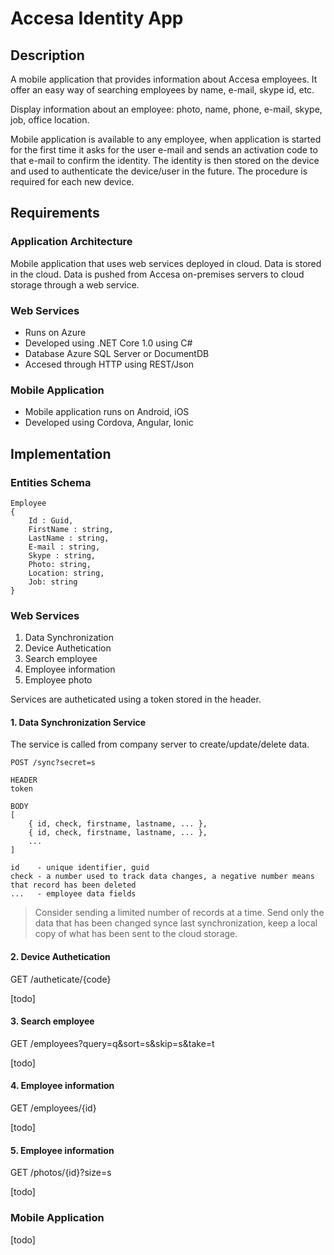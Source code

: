 # Accesa Identity App

## Description

A mobile application that provides information about Accesa employees. It offer an easy way of searching employees by name, e-mail, skype id, etc.

Display information about an employee: photo, name, phone, e-mail, skype, job, office location.

Mobile application is available to any employee, when application is started for the first time it asks for the user e-mail and sends an activation code to that e-mail to confirm the identity.
The identity is then stored on the device and used to authenticate the device/user in the future. The procedure is required for each new device.


## Requirements


### Application Architecture

Mobile application that uses web services deployed in cloud.
Data is stored in the cloud.
Data is pushed from Accesa on-premises servers to cloud storage through a web service.


### Web Services

* Runs on Azure
* Developed using .NET Core 1.0 using C#
* Database Azure SQL Server or DocumentDB
* Accesed through HTTP using REST/Json


### Mobile Application

* Mobile application runs on Android, iOS
* Developed using Cordova, Angular, Ionic


## Implementation

### Entities Schema

	Employee
	{
		Id : Guid,
		FirstName : string,
		LastName : string,
		E-mail : string,
		Skype : string,
		Photo: string,
		Location: string,
		Job: string
	}

### Web Services

1. Data Synchronization
2. Device Authetication
3. Search employee
4. Employee information
5. Employee photo

Services are autheticated using a token stored in the header.


#### 1. Data Synchronization Service

The service is called from company server to create/update/delete data.

	POST /sync?secret=s

	HEADER
	token

	BODY
	[
		{ id, check, firstname, lastname, ... },
		{ id, check, firstname, lastname, ... },
		...
	]

	id    - unique identifier, guid
	check - a number used to track data changes, a negative number means that record has been deleted
	...   - employee data fields

> Consider sending a limited number of records at a time.
> Send only the data that has been changed synce last synchronization, keep a local copy of what has been sent to the cloud storage.


#### 2. Device Authetication

GET /autheticate/{code}

[todo]


#### 3. Search employee

GET /employees?query=q&sort=s&skip=s&take=t

[todo]

#### 4. Employee information

GET /employees/{id}

[todo]


#### 5. Employee information

GET /photos/{id}?size=s

[todo]


### Mobile Application

[todo]

